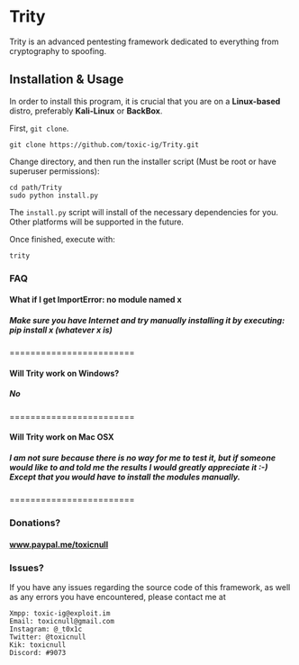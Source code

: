# Trity
Trity is an advanced pentesting framework dedicated to everything from cryptography to spoofing.

## Installation & Usage

In order to install this program, it is crucial that you are on a __Linux-based__ distro, preferably __Kali-Linux__ or __BackBox__.

First, `git clone`.

    git clone https://github.com/toxic-ig/Trity.git

Change directory, and then run the installer script (Must be root or have superuser permissions):

    cd path/Trity
    sudo python install.py

The `install.py` script will install of the necessary dependencies for you. Other platforms will be supported in the future.

Once finished, execute with:

    trity


### FAQ
#### What if I get ImportError: no module named x
##### Make sure you have Internet and try manually installing it by executing: pip install x (whatever x is)
========================
#### Will Trity work on Windows?
##### No
========================
#### Will Trity work on Mac OSX
##### I am not sure because there is no way for me to test it, but if someone would like to and told me the results I would greatly appreciate it :-) Except that you would have to install the modules manually.
========================

### Donations?
#### www.paypal.me/toxicnull

### Issues?

If you have any issues regarding the source code of this framework, as well as any errors you have encountered, please contact me at 

    Xmpp: toxic-ig@exploit.im
    Email: toxicnull@gmail.com
    Instagram: @_t0x1c
    Twitter: @toxicnull
    Kik: toxicnull
    Discord: #9073
    
